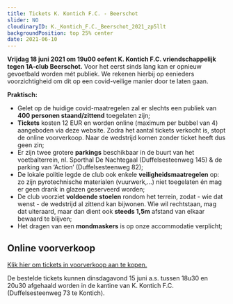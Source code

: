 ```yaml
---
title: Tickets K. Kontich F.C. - Beerschot
slider: NO
cloudinaryID: K._Kontich_F.C._Beerschot_2021_zp5llt
backgroundPosition: top 25% center
date: 2021-06-10
---
```


**Vrijdag 18 juni 2021 om 19u00 oefent K. Kontich F.C. vriendschappelijk tegen 1A-club Beerschot.** Voor het eerst sinds lang kan er opnieuw gevoetbald worden mét publiek. We rekenen hierbij op eenieders voorzichtigheid om dit op een covid-veilige manier door te laten gaan.

**Praktisch:**

- Gelet op de huidige covid-maatregelen zal er slechts een publiek van **400 personen staand/zittend** toegelaten zijn;
- **Tickets** kosten 12 EUR en worden online (maximum per bubbel van 4) aangeboden via deze website. Zodra het aantal tickets verkocht is, stopt de online voorverkoop. Naar de wedstrijd komen zonder ticket heeft dus geen zin;
- Er zijn twee grotere **parkings** beschikbaar in de buurt van het voetbalterrein, nl. Sporthal De Nachtegaal (Duffelsesteenweg 145) & de parking van ‘Action’ (Duffelsesteenweg 82);
- De lokale politie legde de club ook enkele **veiligheidsmaatregelen** op: zo zijn pyrotechnische materialen (vuurwerk,...) niet toegelaten én mag er geen drank in glazen geserveerd worden;
- De club voorziet **voldoende stoelen** rondom het terrein, zodat - wie dat wenst - de wedstrijd al zittend kan bijwonen. Wie wil rechtstaan, mag dat uiteraard, maar dan dient ook **steeds 1,5m** afstand van elkaar bewaard te blijven;
- Het dragen van een **mondmaskers** is op onze accommodatie verplicht;

## Online voorverkoop

<a href="https://forms.gle/9jy95Sxv6JJrfWnv6" target="_blank">Klik hier om tickets in voorverkoop aan te kopen.</a>

De bestelde tickets kunnen dinsdagavond 15 juni a.s. tussen 18u30 en 20u30 afgehaald worden in de kantine van K. Kontich F.C. (Duffelsesteenweg 73 te Kontich).
